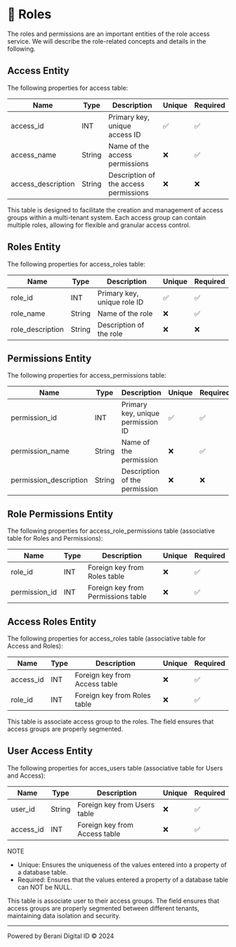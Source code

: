 # 🔐 Roles
The roles and permissions are an important entities of the role access service. We will describe the role-related concepts and details in the following.

## Access Entity
The following properties for access table:

| Name                | Type      | Description                           | Unique | Required  |
|---------------------|-----------|---------------------------------------|--------|-----------|
| access_id           | INT       | Primary key, unique access ID         |   ✅   |    ✅    |
| access_name         | String    | Name of the access permissions        |   ❌   |    ✅    |
| access_description  | String    | Description of the access permissions |   ❌   |    ❌    |

This table is designed to facilitate the creation and management of access groups within a multi-tenant system. Each access group can contain multiple roles, allowing for flexible and granular access control.

## Roles Entity
The following properties for access_roles table:

| Name                  | Type      | Description                                      | Unique | Required  |
|-----------------------|-----------|--------------------------------------------------|--------|-----------|
| role_id               | INT       | Primary key, unique role ID                      |   ✅   |    ✅    |
| role_name             | String    | Name of the role                                 |   ❌   |    ✅    |
| role_description      | String    | Description of the role                          |   ❌   |    ❌    |

## Permissions Entity
The following properties for access_permissions table:

| Name                    | Type      | Description                                      | Unique | Required  |
|-------------------------|-----------|--------------------------------------------------|--------|-----------|
| permission_id           | INT       | Primary key, unique permission ID                |   ✅   |    ✅    |
| permission_name         | String    | Name of the permission                           |   ❌   |    ✅    |
| permission_description  | String    | Description of the permission                    |   ❌   |    ❌    |

## Role Permissions Entity
The following properties for access_role_permissions table (associative table for Roles and Permissions):

| Name                  | Type      | Description                                      | Unique | Required  |
|-----------------------|-----------|--------------------------------------------------|--------|-----------|
| role_id               | INT       | Foreign key from Roles table                     |   ❌   |    ✅    |
| permission_id         | INT       | Foreign key from Permissions table               |   ❌   |    ✅    |

## Access Roles Entity
The following properties for access_roles table (associative table for Access and Roles):

| Name                  | Type      | Description                                      | Unique | Required  |
|-----------------------|-----------|--------------------------------------------------|--------|-----------|
| access_id             | INT       | Foreign key from Access table                    |   ❌   |    ✅    |
| role_id               | INT       | Foreign key from Roles table                     |   ❌   |    ✅    |

This table is associate access group to the roles. The field ensures that access groups are properly segmented.

## User Access Entity
The following properties for acces_users table (associative table for Users and Access):

| Name             | Type      | Description                                      | Unique | Required  |
|------------------|-----------|--------------------------------------------------|--------|-----------|
| user_id          | String    | Foreign key from Users table                     |   ❌   |    ✅    |
| access_id        | INT       | Foreign key from Access table                    |   ❌   |    ✅    |

NOTE
- Unique: Ensures the uniqueness of the values entered into a property of a database table.
- Required: Ensures that the values entered a property of a database table can NOT be NULL.

This table is associate user to their access groups. The field ensures that access groups are properly segmented between different tenants, maintaining data isolation and security.

---
Powered by Berani Digital ID © 2024
